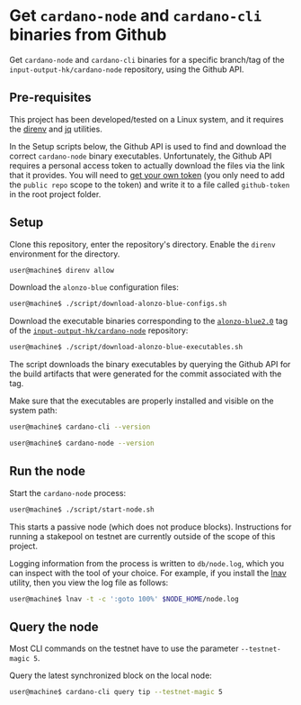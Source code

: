 # Get `cardano-node` and `cardano-cli` binaries from Github
Get `cardano-node` and `cardano-cli` binaries for a specific branch/tag of the `input-output-hk/cardano-node` repository, using the Github API.

## Pre-requisites

This project has been developed/tested on a Linux system, and it requires the [direnv](https://direnv.net/) and [jq](https://stedolan.github.io/jq/) utilities.

In the Setup scripts below, the Github API is used to find and download the correct `cardano-node` binary executables. Unfortunately, the Github API requires a personal access token to actually download the files via the link that it provides. You will need to [get your own token](https://docs.github.com/en/github/authenticating-to-github/keeping-your-account-and-data-secure/creating-a-personal-access-token) (you only need to add the `public repo` scope to the token) and write it to a file called `github-token` in the root project folder.

## Setup

Clone this repository, enter the repository's directory. Enable the `direnv` environment for the directory.
```bash
user@machine$ direnv allow
```

Download the `alonzo-blue` configuration files:
```bash
user@machine$ ./script/download-alonzo-blue-configs.sh
```

Download the executable binaries corresponding to the [`alonzo-blue2.0`](https://github.com/input-output-hk/cardano-node/tree/alonzo-blue2.0) tag of the [`input-output-hk/cardano-node`](https://github.com/input-output-hk/cardano-node) repository:
```bash
user@machine$ ./script/download-alonzo-blue-executables.sh 
```

The script downloads the binary executables by querying the Github API for the build artifacts that were generated for the commit associated with the tag.

Make sure that the executables are properly installed and visible on the system path:
```bash
user@machine$ cardano-cli --version

user@machine$ cardano-node --version
```

## Run the node

Start the `cardano-node` process:
```bash
user@machine$ ./script/start-node.sh
```

This starts a passive node (which does not produce blocks). Instructions for running a stakepool on testnet are currently outside of the scope of this project.

Logging information from the process is written to `db/node.log`, which you can inspect with the tool of your choice. For example, if you install the [lnav](https://lnav.org/) utility, then you view the log file as follows:
```bash
user@machine$ lnav -t -c ':goto 100%' $NODE_HOME/node.log
```

## Query the node

Most CLI commands on the testnet have to use the parameter `--testnet-magic 5`.

Query the latest synchronized block on the local node:
```bash
user@machine$ cardano-cli query tip --testnet-magic 5
```
